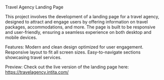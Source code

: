 Travel Agency Landing Page

This project involves the development of a landing page for a travel agency, designed to attract and engage users by offering information on travel packages, accommodations, and more. The page is built to be responsive and user-friendly, ensuring a seamless experience on both desktop and mobile devices.

Features:
Modern and clean design optimized for user engagement.
Responsive layout to fit all screen sizes.
Easy-to-navigate sections showcasing travel services.

Preview:
Check out the live version of the landing page here: https://travelagency.intita.com/